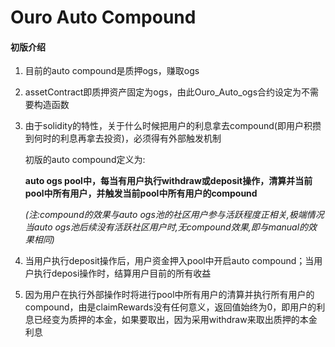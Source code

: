 # Ouro Auto Compound

#### 初版介绍
1. 目前的auto compound是质押ogs，赚取ogs

2. assetContract即质押资产固定为ogs，由此Ouro_Auto_ogs合约设定为不需要构造函数

3. 由于solidity的特性，关于什么时候把用户的利息拿去compound(即用户积攒到何时的利息再拿去投资)，必须得有外部触发机制

   初版的auto compound定义为:

   **auto ogs pool中，每当有用户执行withdraw或deposit操作，清算并当前pool中所有用户，并触发当前pool中所有用户的compound**

   *(注:compound的效果与auto ogs池的社区用户参与活跃程度正相关,极端情况当auto ogs池后续没有活跃社区用户时,无compound效果,即与manual的效果相同)*

4. 当用户执行deposit操作后，用户资金押入pool中开启auto compound；当用户执行deposi操作时，结算用户目前的所有收益

5. 因为用户在执行外部操作时将进行pool中所有用户的清算并执行所有用户的compound，由是claimRewards没有任何意义，返回值始终为0，即用户的利息已经变为质押的本金，如果要取出，因为采用withdraw来取出质押的本金利息

